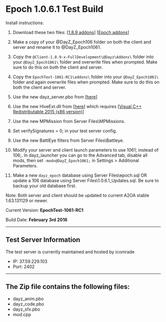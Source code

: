 **Epoch 1.0.6.1 Test Build**
===========================

Install instructions:

1. Download these two files: [[1.8.9 addons](http://se1.dayz.nu/latest/1.8.9/185/%40Client-1.8.9-da70614-FullDevelopment.rar)] [[Epoch addons](https://github.com/EpochModTeam/DayZ-Epoch/raw/master/Test%20Build/EpochTest-1061-RC1.zip)]

2. Make a copy of your @DayZ_Epoch106 folder on both the client and server and rename it to @DayZ_Epoch1061.

3. Copy the `@Client-1.8.9-x-FullDevelopment\@Dayz\Addons\` folder into your `@DayZ_Epoch1061\` folder and overwrite files when prompted. Make sure to do this on both the client and server.

4. Copy the `EpochTest-1061-RC1\addons\` folder into your `@DayZ_Epoch1061\` folder and again overwrite files when prompted. Make sure to do this on both the client and server.

5. Use the new dayz_server.pbo from [[here](https://github.com/EpochModTeam/DayZ-Epoch/raw/master/Test%20Build/dayz_server.pbo)]

6. Use the new HiveExt.dll from [[here](https://github.com/EpochModTeam/DayZ-Epoch/raw/master/Test%20Build/HiveExt.dll)] which requires [[Visual C++ Redistributable 2015 (x86 version)](https://www.microsoft.com/en-us/download/details.aspx?id=48145)]

7. Use the new MPMission from Server Files\MPMissions.

8. Set verifySignatures = 0; in your test server config.

9. Use the new BattlEye filters from Server Files\Battleye.

10. Modify your server and client launch parameters to use 1061; instead of 106;. In dayz_launcher you can go to the Advanced tab, disable all mods, then set `-mod=@DayZ_Epoch1061;`  in Settings > Additional Parameters.

11. Make a new `dayz_epoch` database using Server Files\epoch.sql OR update a 106 database using Server Files\1.0.6.1_Updates.sql. Be sure to backup your old database first.

Note: Both server and client should be updated to current A2OA stable 1.63.131129 or newer.

Current Version: **EpochTest-1061-RC1**

Build Date: **February 3rd 2016**

--------------------------
Test Server Information
--------------------------
The test server is currently maintained and hosted by icomrade

* IP: 37.59.229.103
* Port: 2402

--------------------------
The Zip file contains the following files:
--------------------------
* dayz_anim.pbo
* dayz_code.pbo
* dayz_sfx.pbo
* mod.cpp
